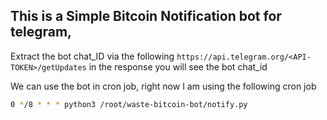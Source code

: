 ## This is a Simple Bitcoin Notification bot for telegram, 

Extract the bot chat_ID via the following 
`https://api.telegram.org/<API-TOKEN>/getUpdates` in the response you will see the bot chat_id

We can use the bot in cron job, right now I am using the following cron job

```bash
0 */8 * * * python3 /root/waste-bitcoin-bot/notify.py
```
